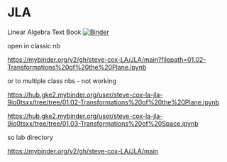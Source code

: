 # JLA
Linear Algebra Text Book
[![Binder](https://mybinder.org/badge_logo.svg)](https://mybinder.org/v2/gh/steve-cox-LA/JLA/main?labpath=01.02-Transformations%20of%20the%20Plane.ipynb)

open in classic nb

https://mybinder.org/v2/gh/steve-cox-LA/JLA/main?filepath=01.02-Transformations%20of%20the%20Plane.ipynb

or to multiple class nbs - not working

https://hub.gke2.mybinder.org/user/steve-cox-la-jla-9io0tsxx/tree/tree/01.02-Transformations%20of%20the%20Plane.ipynb

https://hub.gke2.mybinder.org/user/steve-cox-la-jla-9io0tsxx/tree/tree/01.03-Transformations%20of%20Space.ipynb

so lab directory

https://mybinder.org/v2/gh/steve-cox-LA/JLA/main

